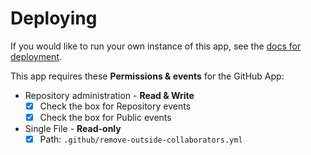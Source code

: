 # Deploying

If you would like to run your own instance of this app, see the [docs for deployment](https://probot.github.io/docs/deployment/).

This app requires these **Permissions & events** for the GitHub App:

- Repository administration - **Read & Write**
  - [x] Check the box for Repository events
  - [x] Check the box for Public events
- Single File - **Read-only**
  - [x] Path: `.github/remove-outside-collaborators.yml`
